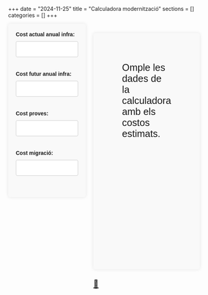 +++
date        = "2024-11-25"
title       = "Calculadora modernització"
sections    = []
categories  = []
+++
<style> 
    #costForm {
        font-family: Arial, sans-serif;
        background-color: #f9f9f9;
        padding: 20px;
        border-radius: 5px;
        box-shadow: 0 0 10px rgba(0, 0, 0, 0.1);
    }

    #costForm label {
        display: block;
        margin-bottom: 10px;
        font-weight: bold;
    }

    #costForm input[type="text"],
    #costForm input[type="number"] {
        width: 100%;
        padding: 10px;
        margin-bottom: 20px;
        border: 1px solid #ccc;
        border-radius: 4px;
        font-size: 1.2em;
    }

    #result {
        font-size: 1.8em;
        font-family: Arial, sans-serif;
        background-color: #f9f9f9;
        padding: 3em;
        border-radius: 5px;
        box-shadow: 0 0 10px rgba(0, 0, 0, 0.1);
        height: 100%;
    }

    .result-value-green{
        color: green;
    }

    .result-value-red{
        color: red;
    }

    .result-value{
        font-weight: bold;
    }

    .row-calc{
        display: flex; 
        justify-content: space-between;        
    }

    .column-calc{
        flex: 1; 
    }

    .column-calc:first-child{
        margin-right: 20px;        
    }

    .share-icon{
        font-size: 1.5em;
    }


    @media (max-width: 768px) {

        #result{
            padding: 1em;
            font-size: 1.5em;
        }

        .row-calc {
            flex-direction: column;
        }

        .column-calc:first-child {
            margin-right: 0;
            margin-bottom: 20px;
        }
    }


</style>


<div class="row-calc">
    <div class="column-calc">
        <form id="costForm">
            <label for="currentCost">Cost actual anual infra:</label>
            <input type="text" id="currentCost" name="currentCost" oninput="calculateCost()"><br><br>
            <label for="futureCost">Cost futur anual infra:</label>
            <input type="text" id="futureCost" name="futureCost" oninput="calculateCost()"><br><br>
            <label for="testCost">Cost proves:</label>
            <input type="text" id="testCost" name="testCost" oninput="calculateCost()"><br><br>
            <label for="migrationCost">Cost migració:</label>
            <input type="text" id="migrationCost" name="migrationCost" oninput="calculateCost()"><br><br>
        </form>
    </div>
    <div class="column-calc">
        <p id="result">Omple les dades de la calculadora amb els costos estimats.</p>
        <span class="share-icon"><a href="#" id="share">🔗</a></span>
    </div>
    
</div>

<script>

    currencyInput = (e) => {
        let value = e.target.value;
        value = value.replace(/\D/g, '');
        updateURL(e.target.id, value/100);
        value = (value / 100).toLocaleString('ca-ES', { style: 'currency', currency: 'EUR'});    
        e.target.value = value;
    };

    updateURL = (field, value) => {
        const urlParams = new URLSearchParams(window.location.search);
        urlParams.set(field, value);
        const updatedQueryString = urlParams.toString();
        const newUrl = window.location.pathname + '?' + updatedQueryString;
        window.history.replaceState(null, null, newUrl);
        document.getElementById("share").href=window.location;
    }

    window.onload = () => {
        const urlParams = new URLSearchParams(window.location.search);
        let params = false;
        urlParams.forEach((value, key) => {
            document.getElementById(key).value = urlParams.get(key) ? parseFloat(urlParams.get(key)).toLocaleString('ca-ES', { style: 'currency', currency: 'EUR'}) : '';
            document.getElementById(key).addEventListener('input', currencyInput);
            params = true;
        });
        
        if(params){
            calculateCost();
        }
    }

    function calculateCost() {

        let currentCost = document.getElementById('currentCost').value !== "" ? parseFloat(document.getElementById('currentCost').value.replace(/\D/g, '')/100) : 0;
        let futureCost = document.getElementById('futureCost').value !== "" ? parseFloat(document.getElementById('futureCost').value.replace(/\D/g, '')/100) : 0;
        let testCost = document.getElementById('testCost').value !== "" ? parseFloat(document.getElementById('testCost').value.replace(/\D/g, '')/100) : 0;
        let migrationCost = document.getElementById('migrationCost').value !== "" ? parseFloat(document.getElementById('migrationCost').value.replace(/\D/g, '')/100) : 0;

        const result = (futureCost - currentCost) + testCost + migrationCost;
        if(document.getElementById('currentCost').value && document.getElementById('futureCost').value){
            document.getElementById('result').innerHTML = 'Diferència de cost AS IS / TO BE: <span class="'+((futureCost - currentCost)<=0?"result-value-green":"result-value-red")+'">' + (futureCost - currentCost).toLocaleString('ca-ES', { style: 'currency', currency: 'EUR' }) + "</span>";
        }

        if(testCost + migrationCost>0){
            document.getElementById('result').innerHTML += '<br /><br /><br />Cost migració + proves: <span class="result-value">' + (testCost + migrationCost).toLocaleString('ca-ES', { style: 'currency', currency: 'EUR' }) + "</span>";
        }


        if (result > 0) {
            const amortizationTime = (testCost + migrationCost) / (futureCost - currentCost);

            if(amortizationTime===Infinity || futureCost>currentCost){
                document.getElementById('result').innerHTML += '<br /><br /><br /><span class="result-time-label">Temps d\'amortització:</span> <span class="result-value">♾️</span>';
                return;
            }

            let years = amortizationTime.toFixed(2);
            years = years < 0 ? years*-1 : years;
            let totalDays = amortizationTime * 365;
            totalDays = totalDays < 0 ? totalDays*-1 : totalDays;
            years = Math.floor(totalDays / 365);
            const months = Math.round((totalDays % 365) / 30);
            const days = Math.round((totalDays % 365) % 30);

            if(amortizationTime!==0){
                document.getElementById('result').innerHTML += '<br /><br /><br /><span class="result-time-label">Temps d\'amortització:</span> <span class="result-value">' + years + (years===1?" any":" anys") + ', ' + months + ' mesos, ' + days + ' dies</span>';
            }

        }else if(result <= 0 && futureCost<currentCost && futureCost>0 && (testCost>0 || migrationCost>0)){
            document.getElementById('result').innerHTML += '<br /><br /><br /><span class="result-time-label">Temps d\'amortització:</span> <span class="result-value result-value-green">&lt;1 any</span>';
        }
    }

   

</script>